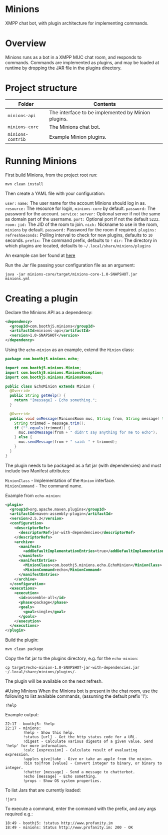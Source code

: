# Minions
XMPP chat bot, with plugin architecture for implementing commands.

# Overview
Minions runs as a bot in a XMPP MUC chat room, and responds to commands.  Commands are implemented as plugins, and may be loaded at runtime by dropping the JAR file in the plugins directory.

# Project structure

Folder | Contents
------ | --------
`minions-api` | The interface to be implemented by Minion plugins.
`minions-core` | The Minions chat bot.
`minions-contrib` | Example Minion plugins.

# Running Minions
First build Minions, from the project root run:

```
mvn clean install
```

Then create a YAML file with your configuration:

`user:` 
`name:` The user name for the account Minions should log in as.
`resource:` The resource for login, `minions-core` by default.
`password:` The password for the account.
`service:`
`server:` Optional server if not the same as domain part of the username.
`port:` Optional port if not the default `5222`.
`room:`
`jid:` The JID of the room to join.
`nick:` Nickname to use in the room, `minions` by default.
`password:` Password for the room if required.
`plugins:`
`refreshSeconds:` Polling interval to check for new plugins, defaults to `10` seconds.
`prefix:` The command prefix, defaults to `!`
`dir:` The directory in which plugins are located, defaults to `~/.local/share/minions/plugins`


An example can ber found at [here](https://github.com/boothj5/minions/blob/master/minions.yml)

Run the Jar file passing your configuration file as an argument:

```
java -jar minions-core/target/minions-core-1.0-SNAPSHOT.jar minions.yml
```

# Creating a plugin
Declare the Minions API as a dependency:

```xml
<dependency>
  <groupId>com.boothj5.minions</groupId>
  <artifactId>minions-api</artifactId>
  <version>1.0-SNAPSHOT</version>
</dependency>
```

Using the `echo-minion` as an example,  extend the `Minion` class:

```java
package com.boothj5.minions.echo;

import com.boothj5.minions.Minion;
import com.boothj5.minions.MinionsException;
import com.boothj5.minions.MinionsRoom;

public class EchoMinion extends Minion {
  @Override
  public String getHelp() {
    return "[message] - Echo something.";
  }

  @Override
  public void onMessage(MinionsRoom muc, String from, String message) throws MinionsException {
    String trimmed = message.trim();
    if ("".equals(trimmed)) {
      muc.sendMessage(from + " didn't say anything for me to echo");
    } else {
      muc.sendMessage(from + " said: " + trimmed);
    }
  }
}
```

The plugin needs to be packaged as a fat jar (with dependencies) and must include two Manifest attributes:

`MinionClass` - Implementation of the `Minion` interface.  
`MinionCommand` - The command name.

Example from `echo-minion`:

```xml
<plugin>
  <groupId>org.apache.maven.plugins</groupId>
  <artifactId>maven-assembly-plugin</artifactId>
  <version>2.5.3</version>
  <configuration>
    <descriptorRefs>
      <descriptorRef>jar-with-dependencies</descriptorRef>
    </descriptorRefs>
    <archive>
      <manifest>
        <addDefaultImplementationEntries>true</addDefaultImplementationEntries>
      </manifest>
      <manifestEntries>
        <MinionClass>com.boothj5.minions.echo.EchoMinion</MinionClass>
        <MinionCommand>echo</MinionCommand>
      </manifestEntries>
    </archive>
  </configuration>
  <executions>
    <execution>
      <id>assemble-all</id>
      <phase>package</phase>
      <goals>
        <goal>single</goal>
      </goals>
    </execution>
  </executions>
</plugin>
```

Build the plugin:

```
mvn clean package
```

Copy the fat jar to the plugins directory, e.g. for the `echo-minion`:

```
cp target/echo-minion-1.0-SNAPSHOT-jar-with-dependencies.jar ~/.local/share/minions/plugins/.
```

The plugin will be available on the next refresh.

#Using Minions
When the Minions bot is present in the chat room, use the following to list available commands, (assuming the default prefix '!'):

```
!help
```

Example output:

```
22:17 - boothj5: !help
22:17 - minions:
        !help - Show this help.
        !status [url] - Get the http status code for a URL.
        !digest - Calculate various digests of a given value. Send 'help' for more information.
        !calc [expression] - Calculate result of evaluating expression.
        !apples give|take - Give or take an apple from the minion.
        !bin to|from [value] - Convert integer to binary, or binary to integer.
        !chatter [message] - Send a message to chatterbot.
        !echo [message] - Echo something.
        !props - Show OS system properties.
```

To list Jars that are currently loaded:

```
!jars
```

To execute a command, enter the command with the prefix, and any args required e.g.:

```
18:49 - boothj5: !status http://www.profanity.im
18:49 - minions: Status http://www.profanity.im: 200 - OK
```

